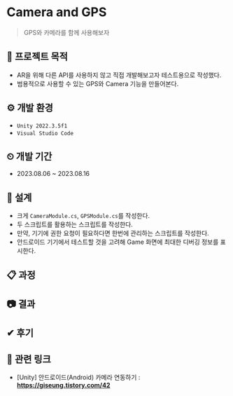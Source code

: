 # Camera and GPS
> GPS와 카메라를 함께 사용해보자

## 📣 프로젝트 목적
+ AR을 위해 다른 API를 사용하지 않고 직접 개발해보고자 테스트용으로 작성했다.
+ 범용적으로 사용할 수 있는 GPS와 Camera 기능을 만들어본다.

## ⚙ 개발 환경
+ `Unity 2022.3.5f1`
+ `Visual Studio Code`

## ⏲ 개발 기간
+ 2023.08.06 ~ 2023.08.16
  
## 📝 설계
+ 크게 `CameraModule.cs`, `GPSModule.cs`를 작성한다.
+ 두 스크립트를 활용하는 스크립트를 작성한다.
+ 만약, 기기에 권한 요청이 필요하다면 한번에 관리하는 스크립트를 작성한다.
+ 안드로이드 기기에서 테스트할 것을 고려해 Game 화면에 최대한 디버깅 정보를 표시한다.

## 📋 과정

## 📷 결과

## ✔ 후기

## 🔗 관련 링크
+ [Unity] 안드로이드(Android) 카메라 연동하기 : **https://giseung.tistory.com/42**
